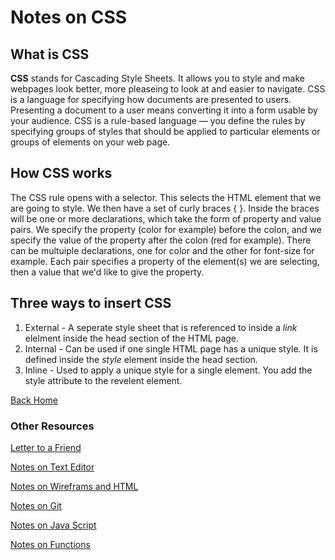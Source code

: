 # Notes on CSS

## What is CSS

**CSS** stands for Cascading Style Sheets. It allows you to style and make webpages look better, more pleaseing to look at and easier to navigate. CSS is a language for specifying how documents are presented to users. Presenting a document to a user means converting it into a form usable by your audience. CSS is a rule-based language — you define the rules by specifying groups of styles that should be applied to particular elements or groups of elements on your web page.

## How CSS works

The CSS rule opens with a selector. This selects the HTML element that we are going to style.
We then have a set of curly braces { }.
Inside the braces will be one or more declarations, which take the form of property and value pairs. We specify the property (color for example) before the colon, and we specify the value of the property after the colon (red for example).
There can be multuiple declarations, one for color and the other for font-size for example. Each pair specifies a property of the element(s) we are selecting, then a value that we'd like to give the property.

## Three ways to insert CSS

1. External - A seperate style sheet that is referenced to inside a *link* elelment inside the head section of the HTML page.
2. Internal - Can be used if one single HTML page has a unique style. It is defined inside the *style* element inside the head section.
3. Inline - Used to apply a unique style for a single element. You add the style attribute to the revelent element.

[Back Home](/README.md)

### Other Resources

[Letter to a Friend](/SummeryForAFriend.md)

[Notes on Text Editor](/TextEditorCommand.md)

[Notes on Wireframs and HTML](/WireframeHTML.md)

[Notes on Git](/GitNotes.md)

[Notes on Java Script](/js1.md)

[Notes on Functions](/NotesOnFunctions.md)
